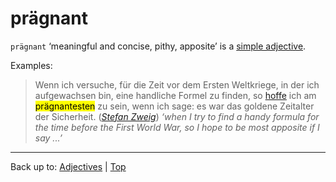 # prägnant

`prägnant` ‘meaningful and concise, pithy, apposite’ is a [simple adjective](../../simpleAdjectives.md).

Examples:

> Wenn ich versuche, für die Zeit vor dem Ersten Weltkriege, in der ich aufgewachsen bin, eine handliche Formel zu finden, so [hoffe](../../../verbs/h/ho/hoffen.md) ich am <mark>prägnantesten</mark> zu sein, wenn ich sage: es war das goldene Zeitalter der Sicherheit. (*[Stefan Zweig](../../../texts/StefanZweig/DieWeltDerSicherheit.md)*) *‘when I try to find a handy formula for the time before the First World War, so I hope to be most apposite if I say ...’*

----

Back up to: [Adjectives](../../index.md) | [Top](../../../index.md)
